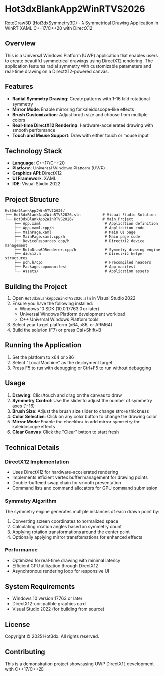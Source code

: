 # Hot3dxBlankApp2WinRTVS2026
RotoDraw3D (Hot3dxSymmetry3D) - A Symmetrical Drawing Application in WinRT XAML C++17/C++20 with DirectX12

## Overview
This is a Universal Windows Platform (UWP) application that enables users to create beautiful symmetrical drawings using DirectX12 rendering. The application features radial symmetry with customizable parameters and real-time drawing on a DirectX12-powered canvas.

## Features
- **Radial Symmetry Drawing**: Create patterns with 1-16 fold rotational symmetry
- **Mirror Mode**: Enable mirroring for kaleidoscope-like effects
- **Brush Customization**: Adjust brush size and choose from multiple colors
- **Real-time DirectX12 Rendering**: Hardware-accelerated drawing with smooth performance
- **Touch and Mouse Support**: Draw with either touch or mouse input

## Technology Stack
- **Language**: C++17/C++20
- **Platform**: Universal Windows Platform (UWP)
- **Graphics API**: DirectX12
- **UI Framework**: XAML
- **IDE**: Visual Studio 2022

## Project Structure
```
Hot3dxBlankApp2WinRTVS2026/
├── Hot3dxBlankApp2WinRTVS2026.sln          # Visual Studio Solution
└── Hot3dxBlankApp2WinRTVS2026/             # Main Project
    ├── App.xaml                             # Application definition
    ├── App.xaml.cpp/h                       # Application code
    ├── MainPage.xaml                        # Main UI page
    ├── MainPage.xaml.cpp/h                  # Main page code
    ├── DeviceResources.cpp/h                # DirectX12 device management
    ├── RotoDraw3DRenderer.cpp/h             # Symmetry drawing engine
    ├── d3dx12.h                             # DirectX12 helper structures
    ├── pch.h/cpp                            # Precompiled headers
    ├── Package.appxmanifest                 # App manifest
    └── Assets/                              # Application assets
```

## Building the Project
1. Open `Hot3dxBlankApp2WinRTVS2026.sln` in Visual Studio 2022
2. Ensure you have the following installed:
   - Windows 10 SDK (10.0.17763.0 or later)
   - Universal Windows Platform development workload
   - C++ Universal Windows Platform tools
3. Select your target platform (x64, x86, or ARM64)
4. Build the solution (F7) or press Ctrl+Shift+B

## Running the Application
1. Set the platform to x64 or x86
2. Select "Local Machine" as the deployment target
3. Press F5 to run with debugging or Ctrl+F5 to run without debugging

## Usage
1. **Drawing**: Click/touch and drag on the canvas to draw
2. **Symmetry Control**: Use the slider to adjust the number of symmetry axes (1-16)
3. **Brush Size**: Adjust the brush size slider to change stroke thickness
4. **Color Selection**: Click on any color button to change the drawing color
5. **Mirror Mode**: Enable the checkbox to add mirror symmetry for kaleidoscope effects
6. **Clear Canvas**: Click the "Clear" button to start fresh

## Technical Details

### DirectX12 Implementation
- Uses DirectX12 for hardware-accelerated rendering
- Implements efficient vertex buffer management for drawing points
- Double-buffered swap chain for smooth presentation
- Command lists and command allocators for GPU command submission

### Symmetry Algorithm
The symmetry engine generates multiple instances of each drawn point by:
1. Converting screen coordinates to normalized space
2. Calculating rotation angles based on symmetry count
3. Applying rotation transformations around the center point
4. Optionally applying mirror transformations for enhanced effects

### Performance
- Optimized for real-time drawing with minimal latency
- Efficient GPU utilization through DirectX12
- Asynchronous rendering loop for responsive UI

## System Requirements
- Windows 10 version 17763 or later
- DirectX12-compatible graphics card
- Visual Studio 2022 (for building from source)

## License
Copyright © 2025 Hot3dx. All rights reserved.

## Contributing
This is a demonstration project showcasing UWP DirectX12 development with C++17/C++20.
